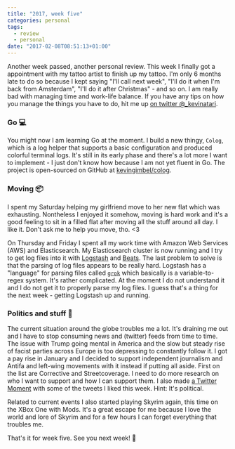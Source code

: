 ```yaml
---
title: "2017, week five"
categories: personal
tags:
  - review
  - personal
date: "2017-02-08T08:51:13+01:00"
---
```


Another week passed, another personal review. This week I finally got a appointment with my tattoo artist to finish up my tattoo. I'm only 6 months late to do so because I kept saying "I'll call next week", "I'll do it when I'm back from Amsterdam", "I'll do it after Christmas" - and so on. I am really bad with managing time and work-life balance. If you have any tips on how you manage the things you have to do, hit me up [on twitter @_kevinatari](https://twitter.com/_kevinatari).

### Go 💻

You might now I am learning Go at the moment. I build a new thingy, `Colog`, which is a log helper that supports a basic configuration and produced colorful terminal logs. It's still in its early phase and there's a lot more I want to implement - I just don't know how because I am not yet fluent in Go. The project is open-sourced on GitHub at [kevingimbel/colog](https://github.com/kevingimbel/colog).

### Moving 📦

I spent my Saturday helping my girlfriend move to her new flat which was exhausting. Nontheless I enjoyed it somehow, moving is hard work and it's a good feeling to sit in a filled flat after moving all the stuff around all day. I like it. Don't ask me to help you move, tho. <3

On Thursday and Friday I spent all my work time with Amazon Web Services (AWS) and Elasticsearch. My Elasticsearch cluster is now running and I try to get log files into it with [Logstash](https://www.elastic.co/products/logstash) and [Beats](https://www.elastic.co/products/beats). The last problem to solve is that the parsing of log files appears to be really hard. Logstash has a "language" for parsing files called [`grok`](https://www.elastic.co/guide/en/logstash/current/plugins-filters-grok.html#_grok_basics) which basically is a variable-to-regex system. It's rather complicated. At the moment I do not understand it and I do not get it to properly parse my log files. I guess that's a thing for the next week - getting Logstash up and running.

### Politics and stuff 🏴

The current situation around the globe troubles me a lot. It's draining me out and I have to stop consuming news and (twitter) feeds from time to time. The issue with Trump going mental in America and the slow but steady rise of facist parties across Europe is too depressing to constantly follow it. I got a pay rise in January and I decided to support independent journalism and Antifa and left-wing movements with it instead if putting all aside. First on the list are Corrective and Streetcoverage. I need to do more research on who I want to support and how I can support them. I also made [a Twitter Moment](https://twitter.com/i/moments/825810866377469953) with some of the tweets I liked this week. Hint: It's political.

Related to current events I also started playing Skyrim again, this time on the XBox One with Mods. It's a great escape for me because I love the world and lore of Skyrim and for a few hours I can forget everything that troubles me.

That's it for week five. See you next week! 🙋
